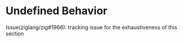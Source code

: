 # Undefined Behavior

Issue(ziglang/zig#1966): tracking issue for the exhaustiveness of this section
